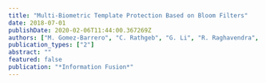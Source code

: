```yaml
---
title: "Multi-Biometric Template Protection Based on Bloom Filters"
date: 2018-07-01
publishDate: 2020-02-06T11:44:00.367269Z
authors: ["M. Gomez-Barrero", "C. Rathgeb", "G. Li", "R. Raghavendra", "J. Galbally.", "C. Busch"]
publication_types: ["2"]
abstract: ""
featured: false
publication: "*Information Fusion*"
---
```


